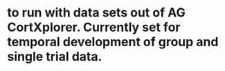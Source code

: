 # to run with data sets out of AG CortXplorer. Currently set for temporal development of group and single trial data.
